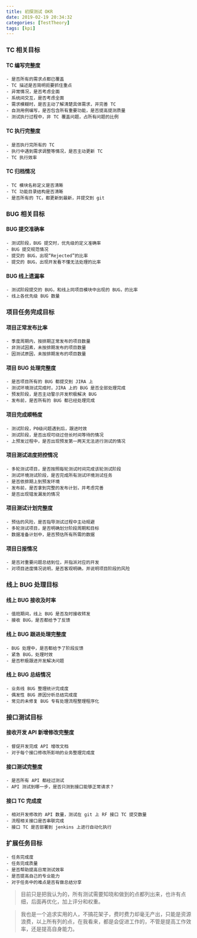 ```yaml
---
title: 初探测试 OKR
date: 2019-02-19 20:34:32
categories: [TestTheory]
tags: [kpi]
---
```


### TC 相关目标
#### TC 编写完整度
    - 是否所有的需求点都已覆盖
    - TC 描述是否简明扼要抓住重点
    - 异常情况，是否考虑全面
    - 系统间交互，是否考虑全面
    - 需求模糊时，是否主动了解清楚具体需求，并完善 TC
    - 自测用例编写，是否包含所有重要功能，是否提高提测质量
    - 测试执行过程中，非 TC 覆盖问题，占所有问题的比例
    
  <!--more-->

#### TC 执行完整度
    - 是否执行完所有的 TC
    - 执行中遇到需求调整等情况，是否主动更新 TC
    - TC 执行效率
#### TC 归档情况
    - TC 模块名称定义是否清晰
    - TC 功能目录结构是否清晰
    - 是否所有的 TC，都更新到最新，并提交到 git
### BUG 相关目标
#### BUG 提交准确率
    - 测试阶段，BUG 提交时，优先级的定义准确率
    - BUG 提交规范情况
    - 提交的 BUG，出现“Rejected”的比率
    - 提交的 BUG，出现开发看不懂无法处理的比率
#### BUG 线上遗漏率
    - 测试阶段提交的 BUG，和线上同项目模块中出现的 BUG，的比率
    - 线上各优先级 BUG 数量
### 项目任务完成目标
#### 项目正常发布比率
    - 季度周期内，按排期正常发布的项目数量
    - 非测试因素，未按排期发布的项目数量
    - 因测试原因，未按排期发布的项目数量
#### 项目 BUG 处理完整度
    - 是否项目所有的 BUG 都提交到 JIRA 上
    - 测试环境测试完成时，JIRA 上的 BUG 是否全部处理完成
    - 预发阶段，是否主动警示开发积极解决 BUG
    - 发布前，是否所有的 BUG 都已经处理完成
#### 项目完成顺畅度
    - 测试阶段，P0级问题遇到后，跟进时效
    - 测试阶段，是否出现可绕过但长时间等待的情况
    - 上预发过程中，是否出现预发第一两天无法进行测试的情况
#### 项目测试进度把控情况
    - 多轮测试项目，是否按照每轮测试时间完成该轮测试阶段
    - 测试环境测试阶段，是否完成所有测试环境测试任务
    - 是否依排期上到预发环境
    - 发布前，是否拿到完整的发布计划，并考虑完善
    - 是否出现错发漏发的情况
#### 项目测试计划完整度
    - 预估的风险，是否指导测试过程中主动规避
    - 多轮测试项目，是否明确划分阶段周期和目标
    - 数据准备计划中，是否预估所有所需的数据
#### 项目日报情况
    - 是否对重要问题总结到位，并指派对应的开发
    - 对项目进度情况说明，是否客观明确，并说明项目阶段的风险
### 线上 BUG 处理目标
#### 线上 BUG 接收及时率
    - 值班期间，线上 BUG 是否及时接收转发
    - 接收 BUG，是否都给予了反馈
#### 线上 BUG 跟进处理完整度
    - BUG 处理中，是否都给予了阶段反馈
    - 紧急 BUG，处理时效
    - 是否积极跟进开发解决问题
#### 线上 BUG 总结情况
    - 业务线 BUG 整理统计完成度
    - 偶发性 BUG 原因分析总结完成度
    - 常见的未修复 BUG 专有处理流程整理程序化
### 接口测试目标
#### 接收开发 API 新增修改完整度
    - 督促开发完成 API 增改文档
    - 对于每个接口修改所影响的业务整理完成度
#### 接口测试完整度
    - 是否所有 API 都经过测试
    - API 测试到哪一步，是否只测到接口能够正常请求？
#### 接口 TC 完成度
    - 相对开发修改的 API 数量，测试在 git 上 RF 接口 TC 提交数量
    - 流程相关接口是否串联完成
    - 接口 TC 是否部署到 jenkins 上进行自动化执行
### 扩展任务目标
    - 任务完成度
    - 任务完成质量
    - 是否帮助提高日常测试效率
    - 是否提高自己的专业能力
    - 对于任务中的难点是否有做总结分享


> 目前只是把我认为的，所有测试需要知晓和做到的点都列出来，也许有点细，后面再优化，加上评分和权重。

> 我也是一个追求实用的人，不搞花架子，费时费力却毫无产出，只能是资源浪费，以上所有列的点，在我看来，都是会促进工作的，不管是提高工作效率，还是提高自身能力。